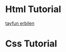 # Html Tutorial
[tayfun erbilen](https://www.youtube.com/watch?v=jiCSs0Weiqk&t=54s)

# Css Tutorial
